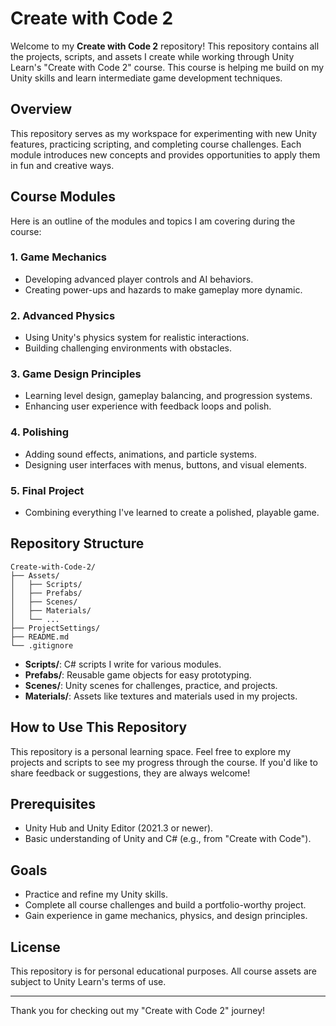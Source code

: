 # Create with Code 2

Welcome to my **Create with Code 2** repository! This repository contains all the projects, scripts, and assets I create while working through Unity Learn's "Create with Code 2" course. This course is helping me build on my Unity skills and learn intermediate game development techniques.

## Overview
This repository serves as my workspace for experimenting with new Unity features, practicing scripting, and completing course challenges. Each module introduces new concepts and provides opportunities to apply them in fun and creative ways.

## Course Modules
Here is an outline of the modules and topics I am covering during the course:

### 1. **Game Mechanics**
- Developing advanced player controls and AI behaviors.
- Creating power-ups and hazards to make gameplay more dynamic.

### 2. **Advanced Physics**
- Using Unity's physics system for realistic interactions.
- Building challenging environments with obstacles.

### 3. **Game Design Principles**
- Learning level design, gameplay balancing, and progression systems.
- Enhancing user experience with feedback loops and polish.

### 4. **Polishing**
- Adding sound effects, animations, and particle systems.
- Designing user interfaces with menus, buttons, and visual elements.

### 5. **Final Project**
- Combining everything I've learned to create a polished, playable game.

## Repository Structure
```
Create-with-Code-2/
├── Assets/
│   ├── Scripts/
│   ├── Prefabs/
│   ├── Scenes/
│   ├── Materials/
│   └── ...
├── ProjectSettings/
├── README.md
└── .gitignore
```
- **Scripts/**: C# scripts I write for various modules.
- **Prefabs/**: Reusable game objects for easy prototyping.
- **Scenes/**: Unity scenes for challenges, practice, and projects.
- **Materials/**: Assets like textures and materials used in my projects.

## How to Use This Repository
This repository is a personal learning space. Feel free to explore my projects and scripts to see my progress through the course. If you'd like to share feedback or suggestions, they are always welcome!

## Prerequisites
- Unity Hub and Unity Editor (2021.3 or newer).
- Basic understanding of Unity and C# (e.g., from "Create with Code").

## Goals
- Practice and refine my Unity skills.
- Complete all course challenges and build a portfolio-worthy project.
- Gain experience in game mechanics, physics, and design principles.

## License
This repository is for personal educational purposes. All course assets are subject to Unity Learn's terms of use.

---
Thank you for checking out my "Create with Code 2" journey!
